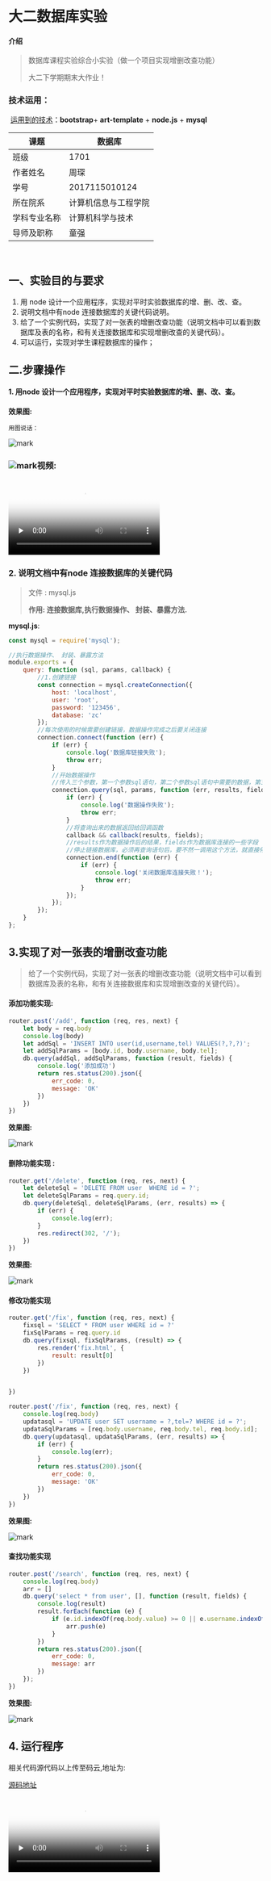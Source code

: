 # 大二数据库实验

#### 介绍

> 数据库课程实验综合小实验（做一个项目实现增删改查功能）
>
> 大二下学期期末大作业！



### 技术运用：

​	<u>运用到的技术</u>：**bootstrap**+ **art-template** + **node.js** + **mysql** 



| 课题         | 数据库               |
| ------------ | -------------------- |
| 班级         | 1701                 |
| 作者姓名     | 周琛                 |
| 学号         | 2017115010124        |
| 所在院系     | 计算机信息与工程学院 |
| 学科专业名称 | 计算机科学与技术     |
| 导师及职称   | 童强                 |

​ 

## 一、实验目的与要求

1. 用 node 设计一个应用程序，实现对平时实验数据库的增、删、改、查。
2. 说明文档中有node 连接数据库的关键代码说明。
3. 给了一个实例代码，实现了对一张表的增删改查功能（说明文档中可以看到数据库及表的名称，和有关连接数据库和实现增删改查的关键代码）。
4. 可以运行，实现对学生课程数据库的操作；



## 二.步骤操作

#### 1. 用node 设计一个应用程序，实现对平时实验数据库的增、删、改、查。

**效果图:**

 	用图说话：

![mark](http://static.zxinc520.com/blog/20190525/JWCuqSFLOqbB.png?imageslim)

### ![mark](http://static.zxinc520.com/blog/20190525/KHUkC8mo5c0L.png?imageslim)视频:

<video id="video" controls="" preload="none" poster="http://static.zxinc520.com/blog/20190613/yhdLmF30B7EP.png?imageslim">
      <source id="mp4" src="http://static.zxinc520.com/bandicam%202019-05-28%2012-50-22-208.mp4" type="video/mp4">
      </video>

### 2. 说明文档中有node 连接数据库的关键代码

> 文件 : mysql.js
>
> **作用: 连接数据库,执行数据操作、 封装、暴露方法.**

**mysql.js**:

```js
const mysql = require('mysql');

//执行数据操作、 封装、暴露方法
module.exports = {
    query: function (sql, params, callback) {
        //1.创建链接
        const connection = mysql.createConnection({
            host: 'localhost',
            user: 'root',
            password: '123456',
            database: 'zc'
        });
        //每次使用的时候需要创建链接，数据操作完成之后要关闭连接
        connection.connect(function (err) {
            if (err) {
                console.log('数据库链接失败');
                throw err;
            }
            //开始数据操作
            //传入三个参数，第一个参数sql语句，第二个参数sql语句中需要的数据，第三个参数回调函数
            connection.query(sql, params, function (err, results, fields) {
                if (err) {
                    console.log('数据操作失败');
                    throw err;
                }
                //将查询出来的数据返回给回调函数
                callback && callback(results, fields);
                //results作为数据操作后的结果，fields作为数据库连接的一些字段
                //停止链接数据库，必须再查询语句后，要不然一调用这个方法，就直接停止链接，数据操作就会失败
                connection.end(function (err) {
                    if (err) {
                        console.log('关闭数据库连接失败！');
                        throw err;
                    }
                });
            });
        });
    }
};
```





## 3.实现了对一张表的增删改查功能

> 给了一个实例代码，实现了对一张表的增删改查功能（说明文档中可以看到数据库及表的名称，和有关连接数据库和实现增删改查的关键代码）。

 

#### 添加功能实现:

```js
router.post('/add', function (req, res, next) {
    let body = req.body
    console.log(body)
    let addSql = 'INSERT INTO user(id,username,tel) VALUES(?,?,?)';
    let addSqlParams = [body.id, body.username, body.tel];
    db.query(addSql, addSqlParams, function (result, fields) {
        console.log('添加成功')
        return res.status(200).json({
            err_code: 0,
            message: 'OK'
        })
    })
})
```

**效果图:**

![mark](http://static.zxinc520.com/blog/20190525/Q4p9PqfySpYr.png?imageslim)



#### 删除功能实现 :

```js
router.get('/delete', function (req, res, next) {
    let deleteSql = 'DELETE FROM user  WHERE id = ?';
    let deleteSqlParams = req.query.id;
    db.query(deleteSql, deleteSqlParams, (err, results) => {
        if (err) {
            console.log(err);
        }
        res.redirect(302, '/');
    })
})
```

**效果图:**

![mark](http://static.zxinc520.com/blog/20190611/Gu16nhNmt2FM.png?imageslim)

 

#### 修改功能实现

```js
router.get('/fix', function (req, res, next) {
    fixsql = 'SELECT * FROM user WHERE id = ?'
    fixSqlParams = req.query.id
    db.query(fixsql, fixSqlParams, (result) => {
        res.render('fix.html', {
            result: result[0]
        })
    })


})

router.post('/fix', function (req, res, next) {
    console.log(req.body)
    updatasql = 'UPDATE user SET username = ?,tel=? WHERE id = ?';
    updataSqlParams = [req.body.username, req.body.tel, req.body.id];
    db.query(updatasql, updataSqlParams, (err, results) => {
        if (err) {
            console.log(err);
        }
        return res.status(200).json({
            err_code: 0,
            message: 'OK'
        })
    })
})
```



**效果图:**

![mark](http://static.zxinc520.com/blog/20190525/RdNGNjvSnJNF.png?imageslim)



#### 查找功能实现

```js
router.post('/search', function (req, res, next) {
    console.log(req.body)
    arr = []
    db.query('select * from user', [], function (result, fields) {
        console.log(result)
        result.forEach(function (e) {
            if (e.id.indexOf(req.body.value) >= 0 || e.username.indexOf(req.body.value) >= 0 || e.tel.indexOf(req.body.value) >= 0) {
                arr.push(e)
            }
        })
        return res.status(200).json({
            err_code: 0,
            message: arr
        })
    });
})
```

**效果图:**

![mark](http://static.zxinc520.com/blog/20190611/Ed1NKxGH1I4I.png?imageslim)



## 4. 运行程序

相关代码源代码以上传至码云,地址为: 

[源码地址](https://gitee.com/zxinc/sophomore_database_experiment)



<video id="video" controls="" preload="none" poster="http://static.zxinc520.com/blog/20190613/yhdLmF30B7EP.png?imageslim">
 <source id="mp4" src="http://static.zxinc520.com/bandicam%202019-05-28%2012-50-22-208.mp4" type="video/mp4">
  </video>









